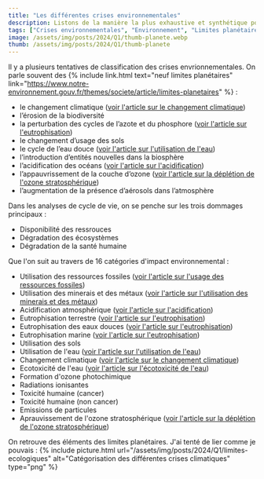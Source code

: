 ```yaml
---
title: "Les différentes crises environnementales"
description: Listons de la manière la plus exhaustive et synthétique possible les différentes  crises environnementales
tags: ["Crises environnementales", "Environnement", "Limites planétaires", "Planète"]
image: /assets/img/posts/2024/Q1/thumb-planete.webp
thumb: /assets/img/posts/2024/Q1/thumb-planete
---
```


Il y a plusieurs tentatives de classification des crises envrionnementales. On parle souvent des {% include link.html text="neuf limites planétaires" link="https://www.notre-environnement.gouv.fr/themes/societe/article/limites-planetaires" %} :

- le changement climatique ([voir l'article sur le changement climatique](/blog/2024/05/21/changement-climatique))
- l’érosion de la biodiversité
- la perturbation des cycles de l’azote et du phosphore ([voir l'article sur l'eutrophisation](/blog/2024/01/17/eutrophisation))
- le changement d’usage des sols
- le cycle de l’eau douce ([voir l'article sur l'utilisation de l'eau](/blog/2024/01/22/utilisation-eau))
- l’introduction d’entités nouvelles dans la biosphère
- l’acidification des océans ([voir l'article sur l'acidification](/blog/2024/03/05/acidification))
- l’appauvrissement de la couche d’ozone ([voir l'article sur la déplétion de l'ozone stratosphérique](/blog/2024/06/25/depletion-ozone-stratospherique))
- l’augmentation de la présence d’aérosols dans l’atmosphère

Dans les analyses de cycle de vie, on se penche sur les trois dommages principaux : 
- Disponibilité des ressrouces
- Dégradation des écosystèmes
- Dégradation de la santé humaine

Que l'on suit au travers de 16 catégories d'impact environnemental :
- Utilisation des ressources fossiles ([voir l'article sur l'usage des ressources fossiles](/blog/2024/04/30/epuisement-ressources-fossiles))
- Utilisation des minerais et des métaux ([voir l'article sur l'utilisation des minerais et des métaux](/blog/2024/05/27/utilisation-des-metaux))
- Acidification atmosphérique ([voir l'article sur l'acidification](/blog/2024/03/05/acidification))
- Eutrophisation terrestre ([voir l'article sur l'eutrophisation](/blog/2024/01/17/eutrophisation))
- Eutrophisation des eaux douces ([voir l'article sur l'eutrophisation](/blog/2024/01/17/eutrophisation))
- Eutrophisation marine ([voir l'article sur l'eutrophisation](/blog/2024/01/17/eutrophisation))
- Utilisation des sols
- Utilisation de l'eau ([voir l'article sur l'utilisation de l'eau](/blog/2024/01/22/utilisation-eau))
- Changement climatique ([voir l'article sur le changement climatique](/blog/2024/05/21/changement-climatique))
- Ecotoxicité de l'eau ([voir l'article sur l'écotoxicité de l'eau](/blog/2024/01/30/ecotoxicite-eau))
- Formation d'ozone photochimique
- Radiations ionisantes
- Toxicité humaine (cancer)
- Toxicité humaine (non cancer)
- Emissions de particules
- Aprauvissement de l'ozone stratosphérique ([voir l'article sur la déplétion de l'ozone stratosphérique](/blog/2024/06/25/depletion-ozone-stratospherique))

On retrouve des éléments des limites planétaires. J'ai tenté de lier comme je pouvais :
{% include picture.html 
    url="/assets/img/posts/2024/Q1/limites-ecologiques"
    alt="Catégorisation des différentes crises climatiques"
    type="png"
%}